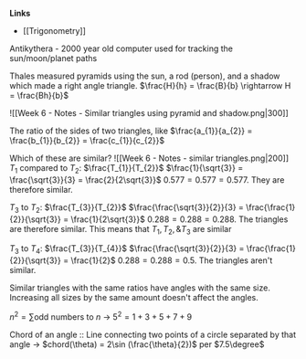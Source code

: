 **Links**
- [[Trigonometry]] 

Antikythera - 2000 year old computer used for tracking the sun/moon/planet paths

Thales measured pyramids using the sun, a rod (person), and a shadow which made a right angle triangle.
$\frac{H}{h} = \frac{B}{b} \rightarrow H = \frac{Bh}{b}$

![[Week 6 - Notes - Similar triangles using pyramid and shadow.png|300]]

The ratio of the sides of two triangles, like 
$\frac{a_{1}}{a_{2}} = \frac{b_{1}}{b_{2}} = \frac{c_{1}}{c_{2}}$

Which of these are similar?
![[Week 6 - Notes - similar triangles.png|200]]
$T_{1}$ compared to $T_{2}$: $\frac{T_{1}}{T_{2}}$
$\frac{1}{\sqrt{3}} = \frac{\sqrt{3}}{3} = \frac{2}{2\sqrt{3}}$
$0.577 = 0.577 = 0.577$. They are therefore similar.

$T_{3}$ to $T_{2}$: $\frac{T_{3}}{T_{2}}$
$\frac{\frac{\sqrt{3}}{2}}{3} = \frac{\frac{1}{2}}{\sqrt{3}} = \frac{1}{2\sqrt{3}}$
$0.288 = 0.288 = 0.288$. The triangles are therefore similar.
This means that $T_{1}, T_{2}, \& T_{3}$ are similar

$T_{3}$ to $T_{4}$: $\frac{T_{3}}{T_{4}}$
$\frac{\frac{\sqrt{3}}{2}}{3} = \frac{\frac{1}{2}}{\sqrt{3}} = \frac{1}{2}$
$0.288 = 0.288 = 0.5$. The triangles aren't similar.

Similar triangles with the same ratios have angles with the same size.
Increasing all sizes by the same amount doesn't affect the angles.

$n^{2} = \sum\limits \text{odd numbers to } n$
-> $5^{2} = 1 + 3 + 5 + 7 + 9$


Chord of an angle :: Line connecting two points of a circle separated by that angle
-> $chord(\theta) = 2\sin (\frac{\theta}{2})$ per $7.5\degree$
